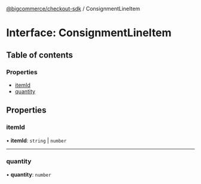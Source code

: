[@bigcommerce/checkout-sdk](../README.md) / ConsignmentLineItem

# Interface: ConsignmentLineItem

## Table of contents

### Properties

- [itemId](ConsignmentLineItem.md#itemid)
- [quantity](ConsignmentLineItem.md#quantity)

## Properties

### itemId

• **itemId**: `string` \| `number`

___

### quantity

• **quantity**: `number`
